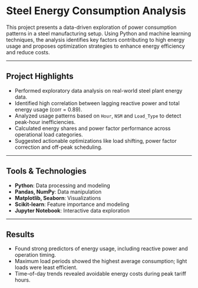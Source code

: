 # Steel Energy Consumption Analysis

This project presents a data-driven exploration of power consumption patterns in a steel manufacturing setup. Using Python and machine learning techniques, the analysis identifies key factors contributing to high energy usage and proposes optimization strategies to enhance energy efficiency and reduce costs.

---

## Project Highlights

- Performed exploratory data analysis on real-world steel plant energy data.
- Identified high correlation between lagging reactive power and total energy usage (corr = 0.89).
- Analyzed usage patterns based on `Hour`, `NSM` and `Load_Type` to detect peak-hour inefficiencies.
- Calculated energy shares and power factor performance across operational load categories.
- Suggested actionable optimizations like load shifting, power factor correction and off-peak scheduling.

---

## Tools & Technologies

- **Python**: Data processing and modeling  
- **Pandas, NumPy**: Data manipulation  
- **Matplotlib, Seaborn**: Visualizations  
- **Scikit-learn**: Feature importance and modeling  
- **Jupyter Notebook**: Interactive data exploration

---

## Results

- Found strong predictors of energy usage, including reactive power and operation timing.
- Maximum load periods showed the highest average consumption; light loads were least efficient.
- Time-of-day trends revealed avoidable energy costs during peak tariff hours.
